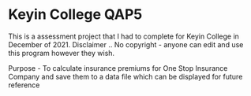 # Keyin College QAP5
This is a assessment project that I had to complete for Keyin College in December of 2021.
Disclaimer .. No copyright - anyone can edit and use this program however they wish.

Purpose - To calculate insurance premiums for One Stop Insurance Company and save them to a data file which can
be displayed for future reference
